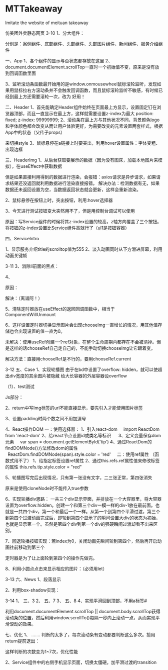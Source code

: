 # MTTakeaway
 Imitate the website of meituan takeaway

仿美团外卖静态网页
3-10
1、分大组件：

分别是：案例组件、底部组件、头部组件、头部图片组件、新闻组件、服务介绍组件

一、App
1、各个组件的显示与否状态都存放在这里
2、document.documentElement.scrollTop一直时一个初始值不变，原来是没有放到回调函数里面

3、监听滚动条函数最开始用的是window.onmousewheel鼠标滚轮监听，发现如果用鼠标拉右方滚动条并不会触发回调函数，而且鼠标滚轮监听不敏感，有时候已经到最上方还需要滚轮一次，改为
好用！

二、Header
1、首先能确定Header组件始终在页面最上方显示，设置固定钉在浏览器顶部，而且一直显示在最上方，这样就需要设置z-index为最大
position: fixed;
z-index: 99999999;
2、滚动条在最上方与其他状况不同，背景颜色logo和字体颜色都会改变从而让用户体验更好，为需要改变的元素设置两套样式，根据App中的状态（父传子props）

来切换style
3、鼠标悬停在a链接上时要突出，利用hover设置属性：字体变粗、出现边框


三、HeaderImg
1、从后台获取要展示的数据（因为没有图床，加载本地图片来模拟），在useEffect中获取数据

但是如果直接利用得到的数据进行渲染，会报错：axios请求是异步请求，如果请求结果还没返回就利用数据进行渲染直接报错。
解决办法：检测数据有无，如果数据还未返回设置为空，当数据返回状态就会更新，这样会重新渲染。

2、鼠标悬停在按钮上时，突出按钮，利用:hover选择器


3、今天进行测试按钮变大突然用不了，但是用控制台调试可以使用

原因：写Service组件的时候将其z-index设置的较高，z轴方向覆盖了三个按钮。将按钮的z-index设置比Service组件高就行了（ul1是按钮容器）


四、ServiceIntro

1、显示服务介绍title的scrolltop值为555
2、淡入动画同时从下方滑进屏幕，利用动画关键帧


3-11
3、消除li前面的黑点：

4、

原因：

解决：（离谱阿！）


5、清除定时器放在useEffect的返回回调函数中，相当于ComponentWillUnmount


6、这样设置定时器切换显示图片会出现chooseImg一直增长的情况，用其他值存储也会出现设置的值一直为0。

未解决：使用useRef创建一个ref对象，在整个生命周期内都存在不会被清掉。但是这样的话chooseRef自己走自己的，不能手动切换chooseImg让它跟着变。


解决方法：直接用chooseRef是不行的，要用chooseRef.current

3-12
五、Case
1、实现轮播图
由于在bd中设置了overflow: hidden，就可以使超出div宽度的其余图片被隐藏
给大长容器的外层容器设overflow

（1）、test测试


Js部分：




2、return中写Img标签的url不能直接显示，要先引入才能使用图片标签


3、设置padding时两个数之间不用加逗号


4、React操作DOM
一：使用选择器：
1、引入react-dom
    import ReactDom from 'react-dom'
2、给react节点设置id或类名等标识
    <span id='tip'></span>
3、定义变量保存dom元素
    var span = document.getElementById('tip')
4、通过ReactDom的findDOMNode()方法修改dom的属性
    ReactDom.findDOMNode(span).style.color = 'red'
 
 
二：使用ref属性  （函数式用不了）
1、给指定标签设置ref属性
<span ref='tip'></span>
2、通过this.refs.ref属性值来修改标签的属性
this.refs.tip.style.color = "red"



5、轮播图写完后出现情况，只有第一张没有文字，二三张正常，第四张消失


原来是使用cloneNode时不能传入true参数


6、实现轮播div思路：
一共三个div显示界面，并排放在一个大容器里，将大容器设置为overflow:hidden。创建一个和第三个div一模一样的div-1放在最前面。也就是一共四个div，第一个和最后一个一样。从第一个到第四个平滑过渡，第三个到第四个过渡动画完成后，即轮到第四个显示了的瞬间设置大div的状态为初始，也就是显示第一个。虽然是第四个div到第一个div的强硬瞬间过渡却看不出来区别。


7、回退轮播按钮实现：若index为0，关闭动画先瞬间轮到第四个，然后再开启动画往前移动到第三个

定时器是为了让上面轮到第四个的操作先做完。

8、利用小圆点点击来显示相应的图片：（必须用let）

3-13
六、News
1、段落显示



2、利用box-shadow实现：


3-14
1、 三、3
2、 五、7
3、 五、8
4、实现平滑回到顶部，不用a标签#

利用document.documentElement.scrollTop || document.body.scrollTop获得滚动条的位置，然后利用window.scrollTo()每隔一秒向上滚动一点，从而实现平滑滚动的效果。

七、优化
1、
.......
判断的太多了，每次滚动条有变动都要判断这么多次。擅用return提前退出：

这样判断的次数变为1~7次，优化性能


2、Service组件中的右侧手机显示页面，切换太僵硬。加平滑过渡的transition

